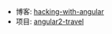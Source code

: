 + 博客: [hacking-with-angular](https://hacking-with-angular.github.io/)
+ 项目: [angular2-travel](https://github.com/hacking-with-angular/angular2-travel)